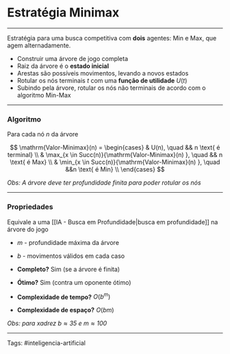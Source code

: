 
# Estratégia Minimax

---

Estratégia para uma busca competitiva com **dois** agentes: Min e Max, que agem alternadamente.

- Construir uma árvore de jogo completa
- Raiz da árvore é o **estado inicial**
- Arestas são possíveis movimentos, levando a novos estados
- Rotular os nós terminais $t$ com uma **função de utilidade** $U(t)$
- Subindo pela árvore, rotular os nós não terminais de acordo com o algoritmo Min-Max

---

### Algoritmo

Para cada nó $n$ da árvore

$$
\mathrm{Valor-Minimax}(n) = 
\begin{cases}
 & U(n), \quad && n \text{ é terminal}  \\
 & \max_{x \in Succ(n)}{\mathrm{Valor-Minimax}(n) }, \quad && n \text{ é Max}   \\
 & \min_{x \in Succ(n)}{\mathrm{Valor-Minimax}(n) }, \quad &&n \text{ é Min}  \\
\end{cases}
$$

*Obs: A árvore deve ter profundidade finita para poder rotular os nós*

---

### Propriedades

Equivale a uma [[IA - Busca em Profundidade|busca em profundidade]] na árvore do jogo
- $m$ - profundidade máxima da árvore
- $b$ - movimentos válidos em cada caso

- **Completo?** Sim (se a árvore é finita)
- **Ótimo?** Sim (contra um oponente ótimo)
- **Complexidade de tempo?** $O(b^m)$
- **Complexidade de espaço?** $O(bm)$

*Obs: para xadrez $b \approx 35$ e $m \approx 100$*


---

Tags: #inteligencia-artificial

